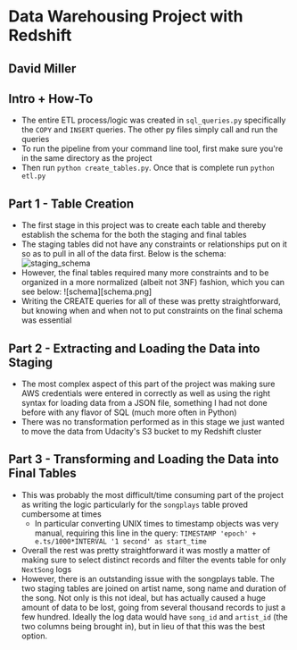 # Data Warehousing Project with Redshift
## David Miller

## Intro + How-To
* The entire ETL process/logic was created in `sql_queries.py` specifically the `COPY` and `INSERT` queries. The other py files simply call and run the queries
* To run the pipeline from your command line tool, first make sure you're in the same directory as the project
* Then run `python create_tables.py`. Once that is complete run `python etl.py`


## Part 1 - Table Creation
* The first stage in this project was to create each table and thereby establish the schema for the both the staging and final tables
* The staging tables did not have any constraints or relationships put on it so as to pull in all of the data first. Below is the schema:
![staging_schema](staging_sechema.png)
* However, the final tables required many more constraints and to be organized in a more normalized (albeit not 3NF) fashion, which you can see below:
![schema][schema.png]
* Writing the CREATE queries for all of these was pretty straightforward, but knowing when and when not to put constraints on the final schema was essential

## Part 2 - Extracting and Loading the Data into Staging
* The most complex aspect of this part of the project was making sure AWS credentials were entered in correctly as well as using the right syntax for loading data from a JSON file, something I had not done before with any flavor of SQL (much more often in Python)
* There was no transformation performed as in this stage we just wanted to move the data from Udacity's S3 bucket to my Redshift cluster

## Part 3 - Transforming and Loading the Data into Final Tables
* This was probably the most difficult/time consuming part of the project as writing the logic particularly for the `songplays` table proved cumbersome at times
    * In particular converting UNIX times to timestamp objects was very manual, requiring this line in the query: `TIMESTAMP 'epoch' + e.ts/1000*INTERVAL '1 second' as start_time`
* Overall the rest was pretty straightforward it was mostly a matter of making sure to select distinct records and filter the events table for only `NextSong` logs
* However, there is an outstanding issue with the songplays table. The two staging tables are joined on artist name, song name and duration of the song. Not only is this not ideal, but has actually caused a huge amount of data to be lost, going from several thousand records to just a few hundred. Ideally the log data would have `song_id` and `artist_id` (the two columns being brought in), but in lieu of that this was the best option.
